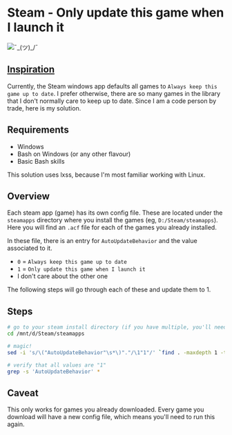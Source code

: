# Steam - Only update this game when I launch it

![¯\_(ツ)_/¯](https://img.shields.io/badge/works-brightgreen "for me")

## [Inspiration](https://steamcommunity.com/discussions/forum/10/2949168687320233261)

Currently, the Steam windows app defaults all games to `Always keep this game up to date`. I prefer otherwise, there are so many games in the library that I don't normally care to keep up to date. Since I am a code person by trade, here is my solution.

## Requirements

* Windows
* Bash on Windows (or any other flavour)
* Basic Bash skills

This solution uses lxss, because I'm most familiar working with Linux.

## Overview

Each steam app (game) has its own config file. These are located under the `steamapps` directory where you install the games (eg, `D:/Steam/steamapps`). Here you will find an `.acf` file for each of the games you already installed.

In these file, there is an entry for `AutoUpdateBehavior` and the value associated to it.
* `0` = `Always keep this game up to date`
* `1` = `Only update this game when I launch it`
* I don't care about the other one

The following steps will go through each of these and update them to 1.

## Steps

```bash
# go to your steam install directory (if you have multiple, you'll need to do this for each)
cd /mnt/d/Steam/steamapps

# magic!
sed -i 's/\("AutoUpdateBehavior"\s*\)"."/\1"1"/' `find . -maxdepth 1 -type f -iname '*.acf'`

# verify that all values are "1"
grep -s 'AutoUpdateBehavior' *
```

## Caveat

This only works for games you already downloaded. Every game you download will have a new config file, which means you'll need to run this again.
